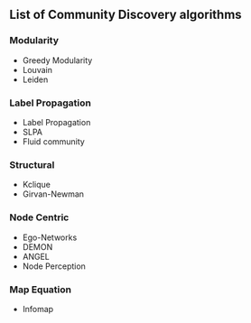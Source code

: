 ## List of Community Discovery algorithms

### Modularity

- Greedy Modularity
- Louvain
- Leiden

### Label Propagation

- Label Propagation
- SLPA
- Fluid community

### Structural

- Kclique
- Girvan-Newman

### Node Centric

- Ego-Networks
- DEMON
- ANGEL
- Node Perception 

### Map Equation

- Infomap
